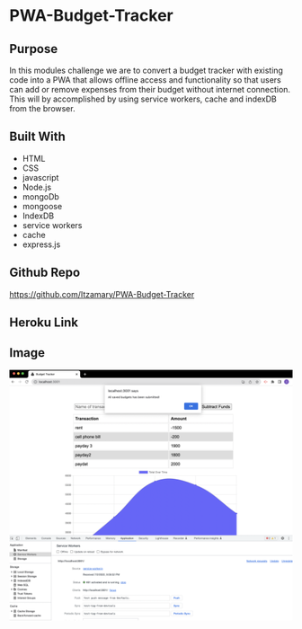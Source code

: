 # PWA-Budget-Tracker

## Purpose
In this modules challenge we are to convert a budget tracker with existing code into a PWA that allows offline access and functionality so that users can add or remove expenses from their budget without internet connection. This will by accomplished by using service workers, cache and indexDB from the browser. 

## Built With 
* HTML
* CSS
* javascript
* Node.js
* mongoDb
* mongoose
* IndexDB
* service workers
* cache
* express.js

## Github Repo
https://github.com/Itzamary/PWA-Budget-Tracker

## Heroku Link

## Image
![](./images/budget-tracker.png)

